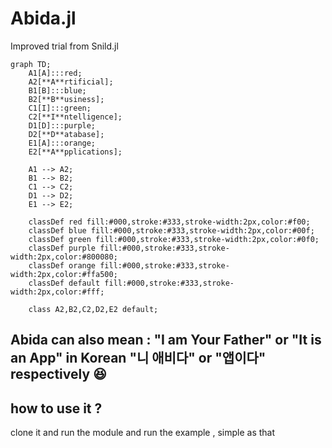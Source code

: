 # Abida.jl
Improved trial from Snild.jl

```mermaid
graph TD;
    A1[A]:::red;
    A2[**A**rtificial];
    B1[B]:::blue;
    B2[**B**usiness];
    C1[I]:::green;
    C2[**I**ntelligence];
    D1[D]:::purple;
    D2[**D**atabase];
    E1[A]:::orange;
    E2[**A**pplications];

    A1 --> A2;
    B1 --> B2;
    C1 --> C2;
    D1 --> D2;
    E1 --> E2;

    classDef red fill:#000,stroke:#333,stroke-width:2px,color:#f00;
    classDef blue fill:#000,stroke:#333,stroke-width:2px,color:#00f;
    classDef green fill:#000,stroke:#333,stroke-width:2px,color:#0f0;
    classDef purple fill:#000,stroke:#333,stroke-width:2px,color:#800080;
    classDef orange fill:#000,stroke:#333,stroke-width:2px,color:#ffa500;
    classDef default fill:#000,stroke:#333,stroke-width:2px,color:#fff;

    class A2,B2,C2,D2,E2 default;

```
## Abida can also mean : "I am Your Father" or "It is an App" in Korean  "니 애비다" or "앱이다" respectively 😆

## how to use it ? 
clone it and run the module and run the example , simple as that
